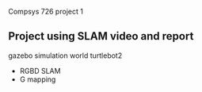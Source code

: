 Compsys 726 project 1

## Project using SLAM video and report
gazebo simulation world
turtlebot2

- RGBD SLAM
- G mapping
  
